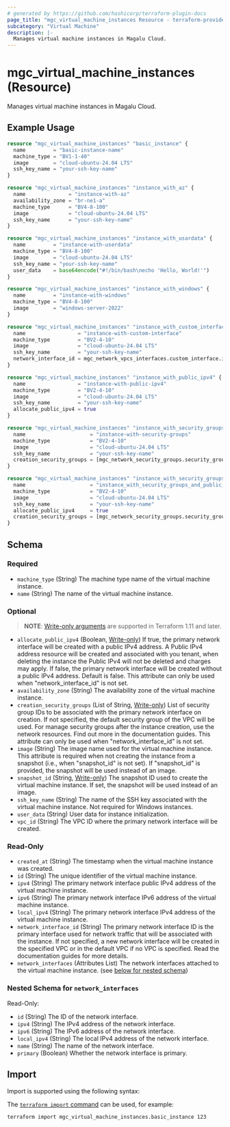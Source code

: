 ```yaml
---
# generated by https://github.com/hashicorp/terraform-plugin-docs
page_title: "mgc_virtual_machine_instances Resource - terraform-provider-mgc"
subcategory: "Virtual Machine"
description: |-
  Manages virtual machine instances in Magalu Cloud.
---
```


# mgc_virtual_machine_instances (Resource)

Manages virtual machine instances in Magalu Cloud.

## Example Usage

```terraform
resource "mgc_virtual_machine_instances" "basic_instance" {
  name         = "basic-instance-name"
  machine_type = "BV1-1-40"
  image        = "cloud-ubuntu-24.04 LTS"
  ssh_key_name = "your-ssh-key-name"
}

resource "mgc_virtual_machine_instances" "instance_with_az" {
  name              = "instance-with-az"
  availability_zone = "br-ne1-a"
  machine_type      = "BV4-8-100"
  image             = "cloud-ubuntu-24.04 LTS"
  ssh_key_name      = "your-ssh-key-name"
}

resource "mgc_virtual_machine_instances" "instance_with_usardata" {
  name         = "instance-with-userdata"
  machine_type = "BV4-8-100"
  image        = "cloud-ubuntu-24.04 LTS"
  ssh_key_name = "your-ssh-key-name"
  user_data    = base64encode("#!/bin/bash\necho 'Hello, World!'")
}

resource "mgc_virtual_machine_instances" "instance_with_windows" {
  name         = "instance-with-windows"
  machine_type = "BV4-8-100"
  image        = "windows-server-2022"
}

resource "mgc_virtual_machine_instances" "instance_with_custom_interface" {
  name                 = "instance-with-custom-interface"
  machine_type         = "BV2-4-10"
  image                = "cloud-ubuntu-24.04 LTS"
  ssh_key_name         = "your-ssh-key-name"
  network_interface_id = mgc_network_vpcs_interfaces.custom_interface.id
}

resource "mgc_virtual_machine_instances" "instance_with_public_ipv4" {
  name                 = "instance-with-public-ipv4"
  machine_type         = "BV2-4-10"
  image                = "cloud-ubuntu-24.04 LTS"
  ssh_key_name         = "your-ssh-key-name"
  allocate_public_ipv4 = true
}

resource "mgc_virtual_machine_instances" "instance_with_security_groups" {
  name                     = "instance-with-security-groups"
  machine_type             = "BV2-4-10"
  image                    = "cloud-ubuntu-24.04 LTS"
  ssh_key_name             = "your-ssh-key-name"
  creation_security_groups = [mgc_network_security_groups.security_group.id]
}

resource "mgc_virtual_machine_instances" "instance_with_security_groups_and_public_ipv4" {
  name                     = "instance_with_security_groups_and_public_ipv4"
  machine_type             = "BV2-4-10"
  image                    = "cloud-ubuntu-24.04 LTS"
  ssh_key_name             = "your-ssh-key-name"
  allocate_public_ipv4     = true
  creation_security_groups = [mgc_network_security_groups.security_group.id]
}
```

<!-- schema generated by tfplugindocs -->
## Schema

### Required

- `machine_type` (String) The machine type name of the virtual machine instance.
- `name` (String) The name of the virtual machine instance.

### Optional

> **NOTE**: [Write-only arguments](https://developer.hashicorp.com/terraform/language/resources/ephemeral#write-only-arguments) are supported in Terraform 1.11 and later.

- `allocate_public_ipv4` (Boolean, [Write-only](https://developer.hashicorp.com/terraform/language/resources/ephemeral#write-only-arguments)) If true, the primary network interface will be created with a public IPv4 address.
A Public IPv4 address resource will be created and associated with you tenant, when deleting the instance the Public IPv4 will not be deleted and charges may apply.
If false, the primary network interface will be created without a public IPv4 address.
Default is false.
This attribute can only be used when "network_interface_id" is not set.
- `availability_zone` (String) The availability zone of the virtual machine instance.
- `creation_security_groups` (List of String, [Write-only](https://developer.hashicorp.com/terraform/language/resources/ephemeral#write-only-arguments)) List of security group IDs to be associated with the primary network interface on creation.
If not specified, the default security group of the VPC will be used.
For manage security groups after the instance creation, use the network resources.
Find out more in the documentation guides.
This attribute can only be used when "network_interface_id" is not set.
- `image` (String) The image name used for the virtual machine instance.
			 This attribute is required when not creating the instance from a snapshot (i.e., when "snapshot_id" is not set).
			 If "snapshot_id" is provided, the snapshot will be used instead of an image.
- `snapshot_id` (String, [Write-only](https://developer.hashicorp.com/terraform/language/resources/ephemeral#write-only-arguments)) The snapshot ID used to create the virtual machine instance. If set, the snapshot will be used instead of an image.
- `ssh_key_name` (String) The name of the SSH key associated with the virtual machine instance. Not required for Windows instances.
- `user_data` (String) User data for instance initialization.
- `vpc_id` (String) The VPC ID where the primary network interface will be created.

### Read-Only

- `created_at` (String) The timestamp when the virtual machine instance was created.
- `id` (String) The unique identifier of the virtual machine instance.
- `ipv4` (String) The primary network interface public IPv4 address of the virtual machine instance.
- `ipv6` (String) The primary network interface IPv6 address of the virtual machine instance.
- `local_ipv4` (String) The primary network interface IPv4 address of the virtual machine instance.
- `network_interface_id` (String) The primary network interface ID is the primary interface used for network traffic that will be associated with the instance.
If not specified, a new network interface will be created in the specified VPC or in the default VPC if no VPC is specified.
Read the documentation guides for more details.
- `network_interfaces` (Attributes List) The network interfaces attached to the virtual machine instance. (see [below for nested schema](#nestedatt--network_interfaces))

<a id="nestedatt--network_interfaces"></a>
### Nested Schema for `network_interfaces`

Read-Only:

- `id` (String) The ID of the network interface.
- `ipv4` (String) The IPv4 address of the network interface.
- `ipv6` (String) The IPv6 address of the network interface.
- `local_ipv4` (String) The local IPv4 address of the network interface.
- `name` (String) The name of the network interface.
- `primary` (Boolean) Whether the network interface is primary.

## Import

Import is supported using the following syntax:

The [`terraform import` command](https://developer.hashicorp.com/terraform/cli/commands/import) can be used, for example:

```shell
terraform import mgc_virtual_machine_instances.basic_instance 123
```
